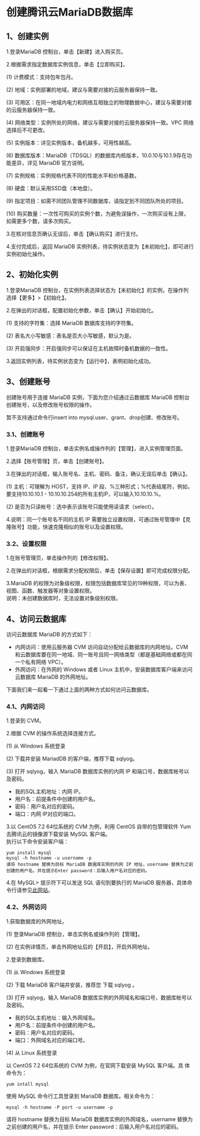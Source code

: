 # 创建腾讯云MariaDB数据库
## 1、创建实例
1.登录MariaDB 控制台，单击【新建】进入购买页。

2.根据需求指定数据库实例信息，单击【立即购买】。

(1)	计费模式：支持包年包月。

(2)	地域：实例部署的地域，建议与需要对接的云服务器保持一致。

(3)	可用区：在同一地域内电力和网络互相独立的物理数据中心，建议与需要对接的云服务器保持一致。

(4)	网络类型：实例所处的网络，建议与需要对接的云服务器保持一致。VPC 网络选择后不可更改。

(5)	实例版本：详见实例版本，备机越多，可用性越高。

(6)	数据库版本：MariaDB（TDSQL）的数据库内核版本，10.0.10与10.1.9存在功能差异，详见 MariaDB 官方说明。

(7)	实例规格：实例规格代表不同的性能水平和价格基数。

(8)	硬盘：默认采用SSD盘（本地盘）。

(9)	指定项目：如需不同团队管理不同数据库，请指定到不同团队所处的项目。

(10) 购买数量：一次性可购买的实例个数，为避免误操作，一次购买设有上限，如需更多个数，请多次购买。

3.在核对信息页确认无误后，单击【确认购买】进行支付。

4.支付完成后，返回 MariaDB 实例列表，待实例状态变为【未初始化】，即可进行实例初始化操作。

## 2、初始化实例

1.登录MariaDB 控制台，在实例列表选择状态为【未初始化】的实例，在操作列选择【更多】>【初始化】。

2.在弹出的对话框，配置初始化参数，单击【确认】开始初始化。

(1)	支持的字符集：选择 MariaDB 数据库支持的字符集。

(2)	表名大小写敏感：表名是否大小写敏感，默认为是。

(3)	开启强同步：开启强同步可以保证在主机故障时备机数据的一致性。

3.返回实例列表，待实例状态变为【运行中】，表明初始化成功。

## 3、创建账号

创建账号用于连接 MariaDB 实例，下面为您介绍通过云数据库 MariaDB 控制台创建账号，以及修改账号权限的操作。

暂不支持通过命令行insert into mysql.user、grant、drop创建、修改账号。

### 3.1、创建账号

1.登录MariaDB 控制台，单击实例名或操作列的【管理】，进入实例管理页面。

2.选择【账号管理】页，单击【创建账号】。

3.在弹出的对话框，输入账号名、主机、密码、备注，确认无误后单击【确认】。

(1)	主机：可理解为 HOST，支持 IP、IP 段、%三种形式；%代表结尾符，例如，要支持10.10.10.1 - 10.10.10.254的所有主机IP，可以输入10.10.10.%。

(2)	是否为只读帐号：选中表示该账号只能使用读请求（select）。

4.说明：同一个账号名不同的主机 IP 需要独立设置权限，可通过账号管理中【克隆账号】功能，快速克隆相似的账号以及设置权限。

### 3.2、设置权限

1.在账号管理页，单击操作列的【修改权限】。

2.在弹出的对话框，根据需求分配权限后，单击【保存设置】即可完成权限分配。

3.MariaDB 的权限为对象级权限，权限包括数据库常见的19种权限，可以为表、视图、函数、触发器等对象设置权限。
<br>说明：未创建数据库时，无法设置对象级别权限。

## 4、访问云数据库
访问云数据库 MariaDB 的方式如下：

<ul>
    <li>内网访问：使用云服务器 CVM 访问自动分配给云数据库的内网地址。CVM 和云数据库要在同一地域、同一账号且同一网络类型（都是基础网络或都在同一个私有网络 VPC）。</li>
    <li>外网访问：在外网的 Windows 或者 Linux 主机中，安装数据库客户端来访问云数据库 MariaDB 的外网地址。</li>
</ul>

下面我们来一起看一下通过上面的两种方式如何访问云数据库。

### 4.1、内网访问

1.登录到 CVM。

2.根据 CVM 的操作系统选择连接方式。

(1)	从 Windows 系统登录

(2)	下载并安装 MariadDB 的客户端，推荐下载 sqlyog。

(3)	打开 sqlyog，输入 MariaDB 数据库实例的内网 IP 和端口号，数据库帐号以及密码。
<ul>
    <li>我的SQL主机地址：内网 IP。</li>
    <li>用户名：前提条件中创建的用户名。</li>
    <li>密码：用户名对应的密码。</li>
    <li>端口：内网 IP对应的端口。</li>
</ul> 

3.以 CentOS 7.2 64位系统的 CVM 为例，利用 CentOS 自带的包管理软件 Yum 去腾讯云的镜像源下载安装 MySQL 客户端。
<br/>执行以下命令安装客户端：
```apacheconfig
yum install mysql
mysql -h hostname -u username -p
请将 hostname 替换为目标 MariaDB 数据库实例的内网 IP 地址，username 替换为之前创建的用户名，并在提示Enter password：后输入用户名对应的密码。
```
4.在 MySQL> 提示符下可以发送 SQL 语句到要执行的 MariaDB 服务器，具体命令行请参见<a href="https://dev.mysql.com/doc/refman/5.7/en/mysql-commands.html">此网站</a>。

### 4.2、外网访问

1.获取数据库的外网地址。

(1)	登录MariaDB 控制台，单击实例名或操作列的【管理】。

(2)	在实例详情页，单击外网地址后的【开启】，开启外网地址。 
 
2.登录到数据库。

(1)	从 Windows 系统登录

(2)	下载 MariaDB 客户端并安装，推荐您 下载 sqlyog 。

(3)	打开 sqlyog，输入 MariaDB 数据库实例的外网域名和端口号，数据库帐号以及密码。
<ul>
    <li>我的SQL主机地址：输入外网域名。</li>
    <li>用户名：前提条件中创建的用户名。</li>
    <li>密码：用户名对应的密码。</li>
    <li>端口：外网域名对应的端口号。</li>
</ul>

(4)	从 Linux 系统登录

以 CentOS 7.2 64位系统的 CVM 为例，在官网下载安装 MySQL 客户端。具	体命令为：
```apacheconfig
yum intall mysql
```
使用 MySQL 命令行工具登录到 MariaDB 数据库。相关命令为：
```apacheconfig
mysql -h hostname -P port -u username -p
```
请将 hostname 替换为目标 MariaDB 数据库实例的外网域名，username 替换为之前创建的用户名，并在提示 Enter password：后输入用户名对应的密码。














